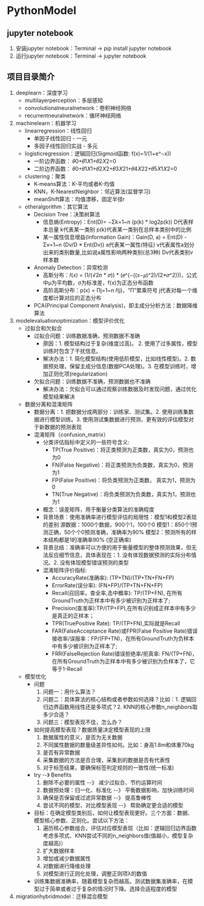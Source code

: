 # PythonModel

## jupyter notebook

1. 安装jupyter notebook：Terminal -> pip install jupyter notebook
2. 运行jupyter notebook：Terminal -> jupyter notebook

## 项目目录简介

1. deeplearn：深度学习
    * multilayerperception：多层感知
    * convolutionalneuralnetwork：卷积神经网络
    * recurrentneuralnetwork：循环神经网络
2. machinelearn：机器学习
    * linearregression：线性回归
        * 单因子线性回归 - 一元
        * 多因子线性回归实战 - 多元
    * logisticregression：逻辑回归(Sigmoid函数: f(x)=1/(1+e^−x))
        * 一阶边界函数： 𝜃0+𝜃1𝑋1+𝜃2𝑋2=0
        * 二阶边界函数： 𝜃0+𝜃1𝑋1+𝜃2𝑋2+𝜃3𝑋21+𝜃4𝑋22+𝜃5𝑋1𝑋2=0
    * clustering：聚类
        * K-means算法：K-平均或者K-均值
        * KNN，K-NearestNeighbor：邻近算法(监督学习)
        * meanShift算法：均值漂移，固定半径r
    * otheralgorithm：其它算法
        * Decision Tree：决策树算法
            * 信息熵(Entropy)：Ent(D)= −Σk=1~n (p(k) * log2p(k))
              D代表样本总量 k代表某一类别 p(k)代表某一类别在总样本类别中的比例
            * 某一属性信息增益(Information Gain)：Gain(D, a) = Ent(D) - Σv=1~n (Dv/D * Ent(Dv))
              a代表某一属性(特征) v代表属性a划分出来的类别数量,比如说a属性影响两种类别(总3种) Dv代表类别v样本数
        * Anomaly Detection：异常检测
            * 高斯分布：𝑓(𝑥) = (1/(√2𝜋 * 𝜎)) * (𝑒^(−((𝑥−𝜇)^2)/(2*𝜎^2)))，公式中μ为平均数，σ为标准差，f(x)为正态分布函数
            * 高阶高斯分布：p(x) = Πj=1~n 𝑓(j)，“Π”累乘符号 j代表对每一个维度都计算对应的正态分布
        * PCA(Principal Component Analysis)，即主成分分析方法：数据降维算法
3. modelevaluationoptimization：模型评价优化
    * 过拟合和欠拟合
        * 过拟合问题：训练数据准确，预测数据不准确
            * 原因：1. 模型结构过于复杂(维度过高)。 2. 使用了过多属性，模型训练时包含了干扰信息。
            * 解决办法：1. 简化模型结构(使用低阶模型，比如线性模型)。2. 数据预处理，保留主成分信息(数据PCA处理)。3. 在模型训练时，增加正则化项(regularization)
        * 欠拟合问题：训练数据不准确，预测数据也不准确
            * 解决办法：欠拟合可以通过观察训练数据及时发现问题，通过优化模型结果解决
    * 数据分离和混淆矩阵
        * 数据分离：1. 把数据分成两部分：训练家、测试集。2. 使用训练集数据进行模型训练。3. 使用测试集数据进行预测，更有效的评估模型对于新数据的预测表现
        * 混淆矩阵（confusion_matrix）
            * 分类评估指标中定义的一些符号含义:
                * TP(True Positive)：将正类预测为正类数，真实为0，预测也为0
                * FN(False Negative)：将正类预测为负类数，真实为0，预测为1
                * FP(False Positive)：将负类预测为正类数， 真实为1，预测为0
                * TN(True Negative)：将负类预测为负类数，真实为1，预测也为1
            * 概念：误差矩阵，用于衡量分类算法的准确程度
            * 背景场景：使用准确率进行模型评估的局限性：模型1和模型2表现的差别 源数据：1000个数据，900个1，100个0 模型1：850个1预测正确，50个个0预测准确，准确率为90%
              模型2：预测所有的样本结构都是1的准确率90% (空正确率)
            * 背景总结：准确率可以方便的用于衡量模型的整体预测效果，但无法反应细节信息，具体表现在：1. 没有体现数据预测的实际分布情况。2. 没有体现模型错误预测的类型
            * 混淆矩阵评价指标:
                * AccuracyRate(准确率): (TP+TN)/(TP+TN+FN+FP)
                * ErrorRate(误分率): (FN+FP)/(TP+TN+FN+FP)
                * Recall(召回率，查全率,击中概率): TP/(TP+FN), 在所有GroundTruth为正样本中有多少被识别为正样本了;
                * Precision(查准率):TP/(TP+FP),在所有识别成正样本中有多少是真正的正样本；
                * TPR(TruePositive Rate): TP/(TP+FN),实际就是Recall
                * FAR(FalseAcceptance Rate)或FPR(False Positive Rate)错误接收率/误报率：FP/(FP+TN)，在所有GroundTruth为负样本中有多少被识别为正样本了;
                * FRR(FalseRejection Rate)错误拒绝率/拒真率: FN/(TP+FN)，在所有GroundTruth为正样本中有多少被识别为负样本了，它等于1-Recall
    * 模型优化
        * 问题
            1. 问题一：用什么算法？
            2. 问题二：具体算法的核心结构或者参数如何选择？比如：1. 逻辑回归边界函数用线性还是多项式？2. KNN的核心参数n_neighbors取多少合适？
            3. 问题三：模型表现不佳，怎么办？
        * 如何提高模型表现？数据质量决定模型表现的上限
            1. 数据属性的意义，是否为无关数据
            2. 不同属性数据的数量级差异性如何。比如：身高1.8m和体重70kg
            3. 是否有异常数据
            4. 采集数据的方法是否合理，采集到的数据是否有代表性
            5. 对于标签结果，要确保标签判定规则的一致性(统一标准)
        * try --》 Benefits
            1. 删除不必要的属性 --》 减少过拟合、节约运算时间
            2. 数据预处理：归一化、标准化 --》 平衡数据影响，加快训练时间
            3. 确保是否保留或过滤异常数据 --》 提高鲁棒性
            4. 尝试不同的模型，对比模型表现 --》 帮助确定更合适的模型
        * 目标：在确定模型类别后，如何让模型表现更好。三个方面：数据、模型核心参数、正则化。尝试以下方法：
            1. 遍历核心参数组合，评估对应模型表现（比如：逻辑回归边界函数考虑多项式、KNN尝试不同的n_neighbors值(值越小，模型复杂度越高)）
            2. 扩大数据样本
            3. 增加或减少数据属性
            4. 对数据进行降维处理
            5. 对模型进行正则化处理，调整正则项λ的数值
        * 训练集数据准确率，随着模型复杂而越高。测试数据集准确率，在模型过于简单或者过于复杂的情况时下降。选择合适程度的模型
4. migrationhybridmodel：迁移混合模型
